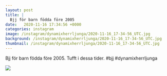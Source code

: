 ```yaml
---
layout: post
title: |
  Bjj för barn födda före 2005
date:   2020-11-16 17:34:56 +0000
categories: instagram
image: /instagram/dynamixherrljunga/2020-11-16_17-34-56_UTC.jpg
background: /instagram/dynamixherrljunga/2020-11-16_17-34-56_UTC.jpg
thumbnail: /instagram/dynamixherrljunga/2020-11-16_17-34-56_UTC.jpg
---
```

Bjj för barn födda före 2005. Tufft i dessa tider. #bjj #dynamixherrljunga



<img src='/www-dynamix-herrljunga/instagram/dynamixherrljunga/2020-11-16_17-34-56_UTC.jpg' class='img-fluid' />
